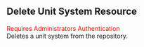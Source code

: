 ## Delete Unit System Resource
<span style="color:red">Requires Administrators Authentication</span>  
Deletes a unit system from the repository.
